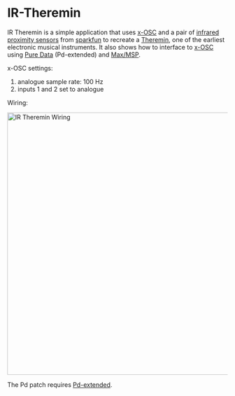 IR-Theremin
===========
IR Theremin is a simple application that uses [x-OSC](http://www.x-io.co.uk/x-osc/) and a pair of [infrared proximity sensors](https://www.sparkfun.com/products/242) from [sparkfun](https://www.sparkfun.com) to recreate a [Theremin](https://en.wikipedia.org/wiki/Theremin), one of the earliest electronic musical instruments. It also shows how to interface to [x-OSC](http://www.x-io.co.uk/x-osc/) using [Pure Data](http://puredata.info/) (Pd-extended) and [Max/MSP](http://cycling74.com/products/max/). 

x-OSC settings:

1. analogue sample rate: 100 Hz
2. inputs 1 and 2 set to analogue

Wiring:

<img src="https://raw.github.com/xioTechnologies/IR-Theremin/master/Wiring%20Diagram.png" alt="IR Theremin Wiring" style="width: 600px;"/>


<!--The demo video begins with the full process of switching on the x-OSC, connecting to its ad hock network, configuring it's inputs and connecting the IR sensors before ending with a short demonstration.-->

The Pd patch requires [Pd-extended](http://puredata.info/downloads).